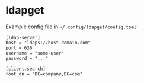 # ldapget

Example config file in `~/.config/ldapget/config.toml`:

```shell
[ldap-server]
host = "ldaps://host.domain.com"
port = 636
username = "some-user"
password = "..."

[client.search]
root_dn = "DC=company,DC=com"
```

